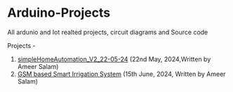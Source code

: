 # Arduino-Projects
All ardunio and Iot realted projects, circuit diagrams and Source code

Projects - 
1. [simpleHomeAutomation_V2_22-05-24](https://github.com/ameer-salam/Arduino-Projects/tree/main/simpleHomeAutomation_V2_22-05-24) (22nd May, 2024,Written by Ameer Salam)
2.  [GSM based Smart Irrigation System](https://github.com/ameer-salam/Arduino-Projects/tree/main/Borewell_and_Smart_irrigation_system_v2) (15th June, 2024, Written by Ameer Salam)
